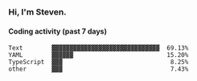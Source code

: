 ### Hi, I'm Steven.

#### Coding activity (past 7 days)
```
Text        ▓▓▓▓▓▓▓▓▓▓▓▓▓▓▓▓▓▓▓▓▓▓▓▓▓▓▓▓▓▓  69.13%
YAML        ▓▓▓▓▓▓                          15.20%
TypeScript  ▓▓▓                              8.25%
other       ▓▓▓                              7.43%
```
